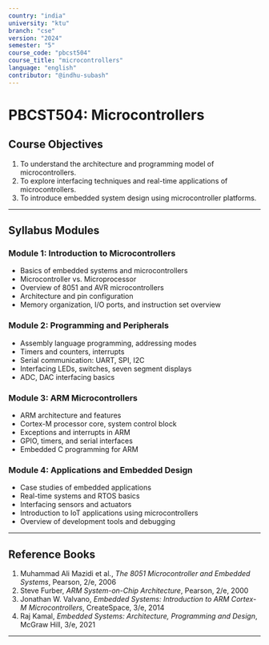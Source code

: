 ```yaml
---
country: "india"
university: "ktu"
branch: "cse"
version: "2024"
semester: "5"
course_code: "pbcst504"
course_title: "microcontrollers"
language: "english"
contributor: "@indhu-subash"
---
```


# PBCST504: Microcontrollers

## Course Objectives

1. To understand the architecture and programming model of microcontrollers.  
2. To explore interfacing techniques and real-time applications of microcontrollers.  
3. To introduce embedded system design using microcontroller platforms.  

---

## Syllabus Modules

### Module 1: Introduction to Microcontrollers
- Basics of embedded systems and microcontrollers  
- Microcontroller vs. Microprocessor  
- Overview of 8051 and AVR microcontrollers  
- Architecture and pin configuration  
- Memory organization, I/O ports, and instruction set overview  

### Module 2: Programming and Peripherals
- Assembly language programming, addressing modes  
- Timers and counters, interrupts  
- Serial communication: UART, SPI, I2C  
- Interfacing LEDs, switches, seven segment displays  
- ADC, DAC interfacing basics  

### Module 3: ARM Microcontrollers
- ARM architecture and features  
- Cortex-M processor core, system control block  
- Exceptions and interrupts in ARM  
- GPIO, timers, and serial interfaces  
- Embedded C programming for ARM  

### Module 4: Applications and Embedded Design
- Case studies of embedded applications  
- Real-time systems and RTOS basics  
- Interfacing sensors and actuators  
- Introduction to IoT applications using microcontrollers  
- Overview of development tools and debugging  

---

## Reference Books

1. Muhammad Ali Mazidi et al., *The 8051 Microcontroller and Embedded Systems*, Pearson, 2/e, 2006  
2. Steve Furber, *ARM System-on-Chip Architecture*, Pearson, 2/e, 2000  
3. Jonathan W. Valvano, *Embedded Systems: Introduction to ARM Cortex-M Microcontrollers*, CreateSpace, 3/e, 2014  
4. Raj Kamal, *Embedded Systems: Architecture, Programming and Design*, McGraw Hill, 3/e, 2021  

---

